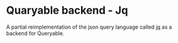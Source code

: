 # Quaryable backend - Jq

A partial reimplementation of the json query language called [jq](https://stedolan.github.io/jq/) as a backend for Queryable.


